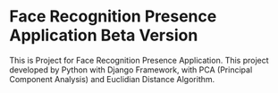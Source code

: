 # Face Recognition Presence Application Beta Version

This is Project for Face Recognition Presence Application.
This project developed by Python with Django Framework, with PCA (Principal Component Analysis) and Euclidian Distance Algorithm. 
